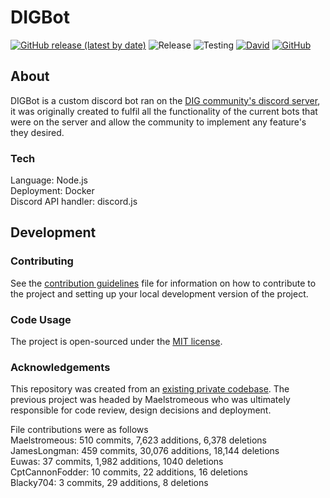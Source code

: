 # DIGBot

[![GitHub release (latest by date)](https://img.shields.io/github/v/release/dignityofwar/digbot?label=version)](https://github.com/dignityofwar/digbot/releases)
![Release](https://github.com/dignityofwar/digbot/actions/workflows/main.yml/badge.svg)
![Testing](https://github.com/dignityofwar/digbot/actions/workflows/test.yml/badge.svg)
[![David](https://img.shields.io/david/dignityofwar/digbot)](https://david-dm.org/dignityofwar/digbot)
[![GitHub](https://img.shields.io/github/license/dignityofwar/digbot)](https://github.com/dignityofwar/digbot/blob/main/LICENSE)

## About

DIGBot is a custom discord bot ran on the [DIG community's discord server](https://discord.gg/cjQBNpc), it was originally created to fulfil all the functionality of the current bots that were on the server and allow the community to implement any feature's they desired.

### Tech

Language: Node.js  
Deployment: Docker  
Discord API handler: discord.js  

## Development

### Contributing

See the [contribution guidelines](CONTRIBUTING.md) file for information on how to contribute to the project and setting up your local development version of the project.

### Code Usage

The project is open-sourced under the [MIT license](LICENSE.md).

### Acknowledgements

This repository was created from an [existing private codebase](https://github.com/JamesLongman/DIGBot/releases/tag/0.0.1). The previous project was headed by Maelstromeous who was ultimately responsible for code review, design decisions and deployment.

File contributions were as follows  
Maelstromeous: 510 commits,  7,623 additions, 6,378 deletions  
JamesLongman: 459 commits, 30,076 additions, 18,144 deletions  
Euwas: 37 commits, 1,982 additions, 1040 deletions  
CptCannonFodder: 10 commits, 22 additions, 16 deletions  
Blacky704: 3 commits, 29 additions, 8 deletions  
